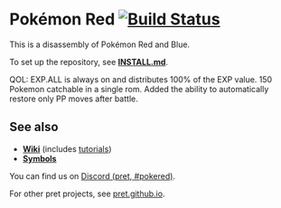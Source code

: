 # Pokémon Red [![Build Status][ci-badge]][ci]

This is a disassembly of Pokémon Red and Blue.

To set up the repository, see [**INSTALL.md**](INSTALL.md).

QOL:
EXP.ALL is always on and distributes 100% of the EXP value.
150 Pokemon catchable in a single rom.
Added the ability to automatically restore only PP moves after battle.

## See also

- [**Wiki**][wiki] (includes [tutorials][tutorials])
- [**Symbols**][symbols]

You can find us on [Discord (pret, #pokered)](https://discord.gg/d5dubZ3).

For other pret projects, see [pret.github.io](https://pret.github.io/).

[wiki]: https://github.com/pret/pokered/wiki
[tutorials]: https://github.com/pret/pokered/wiki/Tutorials
[symbols]: https://github.com/pret/pokered/tree/symbols
[ci]: https://github.com/pret/pokered/actions
[ci-badge]: https://github.com/pret/pokered/actions/workflows/main.yml/badge.svg
